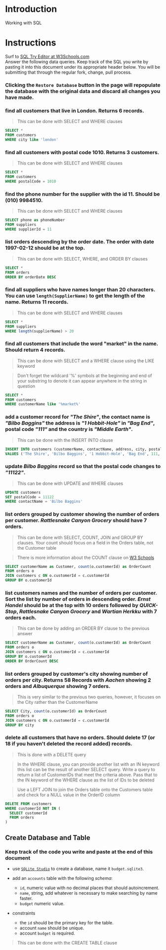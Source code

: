 # Introduction

Working with SQL

# Instructions

Surf to [SQL Try Editor at W3Schools.com](https://www.w3schools.com/Sql/tryit.asp?filename=trysql_select_top)  
Answer the following data queries. Keep track of the SQL you write by pasting it into this document under its appropriate header below. You will be submitting that through the regular fork, change, pull process.

### **Clicking the `Restore Database` button in the page will repopulate the database with the original data and discard all changes you have made**.

### find all customers that live in London. Returns 6 records.
> This can be done with SELECT and WHERE clauses
```sql
SELECT *
FROM customers
WHERE city like 'london'
```

### find all customers with postal code 1010. Returns 3 customers.
> This can be done with SELECT and WHERE clauses
```sql
SELECT *
FROM customers
WHERE postalCode = 1010
```

### find the phone number for the supplier with the id 11. Should be (010) 9984510.
> This can be done with SELECT and WHERE clauses
```sql
SELECT phone as phoneNumber
FROM suppliers
WHERE supplierId = 11
```

### list orders descending by the order date. The order with date 1997-02-12 should be at the top.
> This can be done with SELECT, WHERE, and ORDER BY clauses
```sql
SELECT *
FROM orders
ORDER BY orderDate DESC
```

### find all suppliers who have names longer than 20 characters. You can use `length(SupplierName)` to get the length of the name. Returns 11 records.
> This can be done with SELECT and WHERE clauses
```sql
SELECT *
FROM suppliers
WHERE length(supplierName) > 20
```

### find all customers that include the word "market" in the name. Should return 4 records.
> This can be done with SELECT and a WHERE clause using the LIKE keyword

> Don't forget the wildcard '%' symbols at the beginning and end of your substring to denote it can appear anywhere in the string in question
```sql
SELECT *
FROM customers
WHERE customerName like '%market%'
```

### add a customer record for _"The Shire"_, the contact name is _"Bilbo Baggins"_ the address is _"1 Hobbit-Hole"_ in _"Bag End"_, postal code _"111"_ and the country is _"Middle Earth"_.
> This can be done with the INSERT INTO clause
```sql
INSERT INTO customers (customerName, contactName, address, city, postalCode, country)
VALUES ('The Shire', 'Bilbo Baggins', '1 Hobbit-Hole', 'Bag End', 111, 'Middle Earth')
```

### update _Bilbo Baggins_ record so that the postal code changes to _"11122"_.
> This can be done with UPDATE and WHERE clauses
```sql
UPDATE customers
SET postalCode = 11122
WHERE contactName = 'Bilbo Baggins'
```

### list orders grouped by customer showing the number of orders per customer. _Rattlesnake Canyon Grocery_ should have 7 orders.
> This can be done with SELECT, COUNT, JOIN and GROUP BY clauses. Your count should focus on a field in the Orders table, not the Customer table

> There is more information about the COUNT clause on [W3 Schools](https://www.w3schools.com/sql/sql_count_avg_sum.asp)
```sql
SELECT customerName as Customer, count(o.customerId) as OrderCount
FROM orders o
JOIN customers c ON o.customerId = c.customerId
GROUP BY o.customerId
```

### list customers names and the number of orders per customer. Sort the list by number of orders in descending order. _Ernst Handel_ should be at the top with 10 orders followed by _QUICK-Stop_, _Rattlesnake Canyon Grocery_ and _Wartian Herkku_ with 7 orders each.
> This can be done by adding an ORDER BY clause to the previous answer
```sql
SELECT customerName as Customer, count(o.customerId) as OrderCount
FROM orders o
JOIN customers c ON o.customerId = c.customerId
GROUP BY o.customerId
ORDER BY OrderCount DESC
```

### list orders grouped by customer's city showing number of orders per city. Returns 58 Records with _Aachen_ showing 2 orders and _Albuquerque_ showing 7 orders.
> This is very similar to the previous two queries, however, it focuses on the City rather than the CustomerName
```sql
SELECT City, count(o.customerId) as OrderCount
FROM orders o
JOIN customers c ON o.customerId = c.customerId
GROUP BY city
```

### delete all customers that have no orders. Should delete 17 (or 18 if you haven't deleted the record added) records.
> This is done with a DELETE query

> In the WHERE clause, you can provide another list with an IN keyword this list can be the result of another SELECT query. Write a query to return a list of CustomerIDs that meet the criteria above. Pass that to the IN keyword of the WHERE clause as the list of IDs to be deleted
 
> Use a LEFT JOIN to join the Orders table onto the Customers table and check for a NULL value in the OrderID column
```sql
DELETE FROM customers
WHERE customerId NOT IN (
  SELECT customerId
  FROM orders
)
```

## Create Database and Table

### Keep track of the code you write and paste at the end of this document

- use [`SQLite Studio`](https://sqlitestudio.pl/index.rvt) to create a database, name it `budget.sqlite3`.
- add an `accounts` table with the following _schema_:

  - `id`, numeric value with no decimal places that should autoincrement.
  - `name`, string, add whatever is necessary to make searching by name faster.
  - `budget` numeric value.

- constraints
  - the `id` should be the primary key for the table.
  - account `name` should be unique.
  - account `budget` is required.
> This can be done with the CREATE TABLE clause
```sql

```
